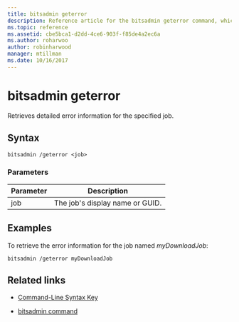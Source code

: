 ```yaml
---
title: bitsadmin geterror
description: Reference article for the bitsadmin geterror command, which retrieves detailed error information for the specified job.
ms.topic: reference
ms.assetid: cbe5bca1-d2dd-4ce6-903f-f85de4a2ec6a
ms.author: roharwoo
author: robinharwood
manager: mtillman
ms.date: 10/16/2017
---
```


# bitsadmin geterror

Retrieves detailed error information for the specified job.

## Syntax

```
bitsadmin /geterror <job>
```

### Parameters

| Parameter | Description |
| -------------- | -------------- |
| job | The job's display name or GUID. |

## Examples

To retrieve the error information for the job named *myDownloadJob*:

```
bitsadmin /geterror myDownloadJob
```

## Related links

- [Command-Line Syntax Key](command-line-syntax-key.md)

- [bitsadmin command](bitsadmin.md)
